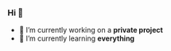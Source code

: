 ### Hi 👋

- 🔭 I’m currently working on a **private project**
- 🌱 I’m currently learning **everything**

